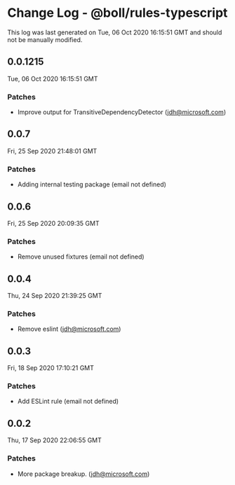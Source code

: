 # Change Log - @boll/rules-typescript

This log was last generated on Tue, 06 Oct 2020 16:15:51 GMT and should not be manually modified.

<!-- Start content -->

## 0.0.1215

Tue, 06 Oct 2020 16:15:51 GMT

### Patches

- Improve output for TransitiveDependencyDetector (jdh@microsoft.com)

## 0.0.7

Fri, 25 Sep 2020 21:48:01 GMT

### Patches

- Adding internal testing package (email not defined)

## 0.0.6

Fri, 25 Sep 2020 20:09:35 GMT

### Patches

- Remove unused fixtures (email not defined)

## 0.0.4

Thu, 24 Sep 2020 21:39:25 GMT

### Patches

- Remove eslint (jdh@microsoft.com)

## 0.0.3

Fri, 18 Sep 2020 17:10:21 GMT

### Patches

- Add ESLint rule (email not defined)

## 0.0.2

Thu, 17 Sep 2020 22:06:55 GMT

### Patches

- More package breakup. (jdh@microsoft.com)
